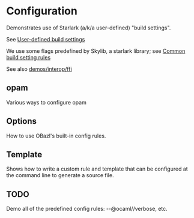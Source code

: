 # Configuration

Demonstrates use of Starlark (a/k/a user-defined) "build settings".

See [User-defined build settings](https://docs.bazel.build/versions/master/skylark/config.html#user-defined-build-settings)

We use some flags predefined by Skylib, a starlark library; see
[Common build setting rules](https://github.com/bazelbuild/bazel-skylib/blob/master/rules/common_settings.bzl)

See also [demos/interop/ffi](../interop/ffi)

## opam

Various ways to configure opam

## Options

How to use OBazl's built-in config rules.

## Template

Shows how to write a custom rule and template that can be configured
at the command line to generate a source file.

## TODO

Demo all of the predefined config rules: --@ocaml//verbose, etc.
